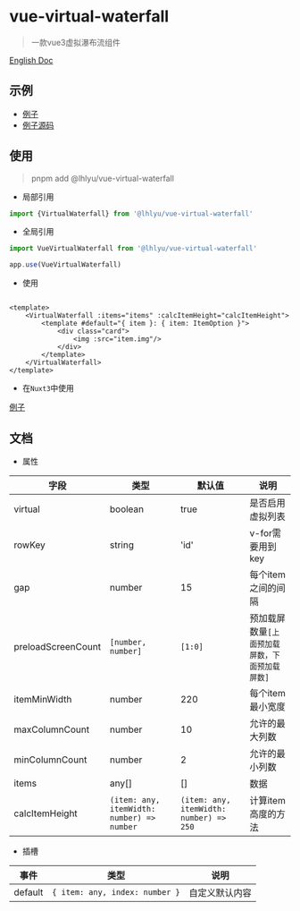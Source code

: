 # vue-virtual-waterfall

> 一款vue3虚拟瀑布流组件

[English Doc](./README.md)

## 示例

- [例子](https://waterfall.tatakai.top)
- [例子源码](./src/example/Example.vue)

## 使用

> pnpm add @lhlyu/vue-virtual-waterfall

- 局部引用

```ts
import {VirtualWaterfall} from '@lhlyu/vue-virtual-waterfall'
```

- 全局引用

```ts
import VueVirtualWaterfall from '@lhlyu/vue-virtual-waterfall'

app.use(VueVirtualWaterfall)
```

- 使用

```vue

<template>
	<VirtualWaterfall :items="items" :calcItemHeight="calcItemHeight">
		<template #default="{ item }: { item: ItemOption }">
			<div class="card">
				<img :src="item.img"/>
			</div>
		</template>
	</VirtualWaterfall>
</template>
```

- 在`Nuxt3`中使用

[例子](https://stackblitz.com/edit/waterfall-nuxt)

## 文档

- 属性

| 字段                 | 类型                                         | 默认值                                     | 说明                        |
|--------------------|--------------------------------------------|-----------------------------------------|---------------------------|
| virtual            | boolean                                    | true                                    | 是否启用虚拟列表                  |
| rowKey             | string                                     | 'id'                                    | v-for需要用到key              |
| gap                | number                                     | 15                                      | 每个item之间的间隔               |
| preloadScreenCount | `[number, number]`                         | `[1:0]`                                 | 预加载屏数量`[上面预加载屏数，下面预加载屏数]` |
| itemMinWidth       | number                                     | 220                                     | 每个item最小宽度                |
| maxColumnCount     | number                                     | 10                                      | 允许的最大列数                   |
| minColumnCount     | number                                     | 2                                       | 允许的最小列数                   |
| items              | any[]                                      | []                                      | 数据                        |
| calcItemHeight     | `(item: any, itemWidth: number) => number` | `(item: any, itemWidth: number) => 250` | 计算item高度的方法               |

- 插槽

| 事件      | 类型                             | 说明      |
|---------|--------------------------------|---------|
| default | `{ item: any, index: number }` | 自定义默认内容 |
